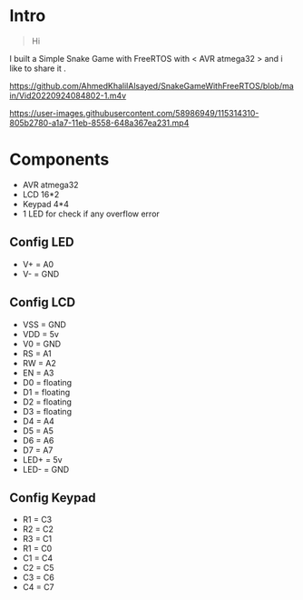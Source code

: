 # Intro

> Hi

I built a Simple Snake Game with FreeRTOS with < AVR atmega32 > and i like to share it .

https://github.com/AhmedKhalilAlsayed/SnakeGameWithFreeRTOS/blob/main/Vid20220924084802-1.m4v

https://user-images.githubusercontent.com/58986949/115314310-805b2780-a1a7-11eb-8558-648a367ea231.mp4


# Components
* AVR atmega32
* LCD 16*2
* Keypad 4*4
* 1 LED for check if any overflow error

## Config LED
* V+ = A0
* V- = GND

## Config LCD
* VSS = GND
* VDD = 5v
* V0 = GND
* RS = A1
* RW = A2
* EN = A3
* D0 = floating
* D1 = floating
* D2 = floating
* D3 = floating
* D4 = A4
* D5 = A5
* D6 = A6
* D7 = A7
* LED+ = 5v
* LED- = GND

## Config Keypad
* R1 = C3
* R2 = C2
* R3 = C1
* R1 = C0
* C1 = C4
* C2 = C5
* C3 = C6
* C4 = C7

